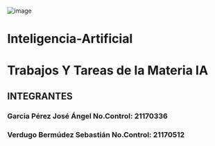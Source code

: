 ![image](https://github.com/user-attachments/assets/2ff9f61e-f29f-4a49-a200-46bed6a2b09b)

# Inteligencia-Artificial
# Trabajos Y Tareas de la Materia IA 
## INTEGRANTES
### Garcia Pérez José Ángel No.Control: 21170336
### Verdugo Bermúdez Sebastián No.Control: 21170512
